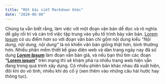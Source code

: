 ```yaml
---
title: "Một bài viết Markdown khác"
date: "2020-06-08"
---
```

Chúng ta vẫn biết rằng, làm việc với một đoạn văn bản dễ đọc và rõ nghĩa dễ gây rối trí và cản trở việc tập trung vào yếu tố trình bày văn bản. [Lorem Ipsum](https://lipsum.com) có ưu điểm hơn so với đoạn văn bản chỉ gồm nội dung kiểu _“Nội dung, nội dung, nội dung”_ là nó khiến văn bản giống thật hơn, bình thường hơn. Nhiều phần mềm thiết kế giao diện web và dàn trang ngày nay đã sử dụng __*[Lorem Ipsum](https://lipsum.com)*__ làm đoạn văn bản giả, và nếu bạn thử tìm các đoạn __“[Lorem ipsum](https://lipsum.com)”__ trên mạng thì sẽ khám phá ra nhiều trang web hiện vẫn đang trong quá trình xây dựng. Có nhiều phiên bản khác nhau đã xuất hiện, đôi khi do vô tình, nhiều khi do cố ý (xen thêm vào những câu hài hước hay thông tục).
